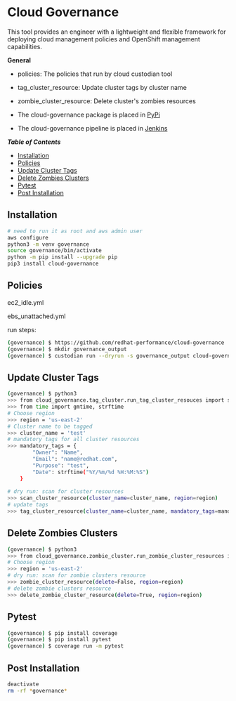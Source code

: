 # Cloud Governance
This tool provides an engineer with a lightweight and flexible framework for 
deploying cloud management policies and OpenShift management capabilities.

**General**

* policies: The policies that run by cloud custodian tool
* tag_cluster_resource: Update cluster tags by cluster name 
* zombie_cluster_resource: Delete cluster's zombies resources

* The cloud-governance package is placed in [PyPi](https://pypi.org/project/cloud-governance/)
* The cloud-governance pipeline is placed in [Jenkins](TBD)

_**Table of Contents**_

<!-- TOC -->
- [Installation](#installation)
- [Policies](#policies)
- [Update Cluster Tags](#update-cluster-tags)
- [Delete Zombies Clusters](#delete-zombies-clusters)
- [Pytest](#pytest)
- [Post Installation](#post-installation)

<!-- /TOC -->


## Installation

```sh
# need to run it as root and aws admin user
aws configure
python3 -m venv governance
source governance/bin/activate
python -m pip install --upgrade pip
pip3 install cloud-governance
```

## Policies

ec2_idle.yml

ebs_unattached.yml

run steps:
```sh
(governance) $ https://github.com/redhat-performance/cloud-governance
(governance) $ mkdir governance_output
(governance) $ custodian run --dryrun -s governance_output cloud-governance/policies/ebs_unattached.yml
```

##  Update Cluster Tags

```sh
(governance) $ python3
>>> from cloud_governance.tag_cluster.run_tag_cluster_resouces import scan_cluster_resource, tag_cluster_resource
>>> from time import gmtime, strftime
# Choose region
>>> region = 'us-east-2'
# Cluster name to be tagged
>>> cluster_name = 'test'
# mandatory tags for all cluster resources
>>> mandatory_tags = {
        "Owner": "Name",
        "Email": "name@redhat.com",
        "Purpose": "test",
        "Date": strftime("%Y/%m/%d %H:%M:%S")
    }
    
# dry run: scan for cluster resources 
>>> scan_cluster_resource(cluster_name=cluster_name, region=region)
# update tags 
>>> tag_cluster_resource(cluster_name=cluster_name, mandatory_tags=mandatory_tags, region=region)
```

## Delete Zombies Clusters

```sh
(governance) $ python3
>>> from cloud_governance.zombie_cluster.run_zombie_cluster_resources import zombie_cluster_resource, delete_zombie_cluster_resource
# Choose region
>>> region = 'us-east-2'
# dry run: scan for zombie clusters resource 
>>> zombie_cluster_resource(delete=False, region=region)
# delete zombie clusters resource 
>>> delete_zombie_cluster_resource(delete=True, region=region)
```

## Pytest

```sh
(governance) $ pip install coverage
(governance) $ pip install pytest
(governance) $ coverage run -m pytest
```

## Post Installation

```sh
deactivate
rm -rf *governance*
```
